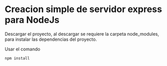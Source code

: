 # Creacion simple de servidor express para NodeJs

Descargar el proyecto, al descargar se requiere la carpeta node_modules, para instalar las dependencias del proyecto.

Usar el comando

```
npm install
```